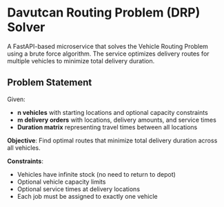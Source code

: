 # Davutcan Routing Problem (DRP) Solver

A FastAPI-based microservice that solves the Vehicle Routing Problem using a brute force algorithm. The service optimizes delivery routes for multiple vehicles to minimize total delivery duration.

## Problem Statement

Given:
- **n vehicles** with starting locations and optional capacity constraints
- **m delivery orders** with locations, delivery amounts, and service times
- **Duration matrix** representing travel times between all locations

**Objective**: Find optimal routes that minimize total delivery duration across all vehicles.

**Constraints**:
- Vehicles have infinite stock (no need to return to depot)
- Optional vehicle capacity limits
- Optional service times at delivery locations
- Each job must be assigned to exactly one vehicle

